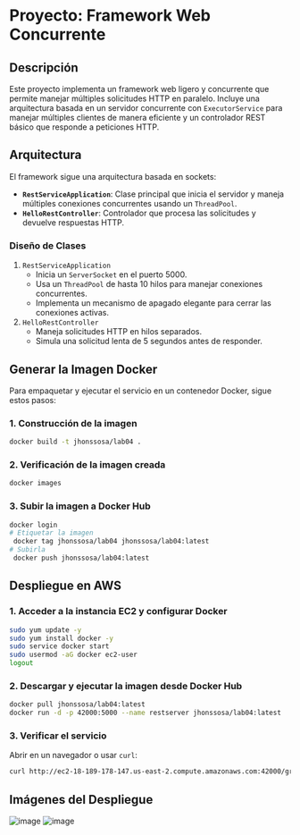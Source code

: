 # Proyecto: Framework Web Concurrente

## Descripción
Este proyecto implementa un framework web ligero y concurrente que permite manejar múltiples solicitudes HTTP en paralelo. Incluye una arquitectura basada en un servidor concurrente con `ExecutorService` para manejar múltiples clientes de manera eficiente y un controlador REST básico que responde a peticiones HTTP.

## Arquitectura
El framework sigue una arquitectura basada en sockets:
- **`RestServiceApplication`**: Clase principal que inicia el servidor y maneja múltiples conexiones concurrentes usando un `ThreadPool`.
- **`HelloRestController`**: Controlador que procesa las solicitudes y devuelve respuestas HTTP.

### Diseño de Clases
1. `RestServiceApplication`
    - Inicia un `ServerSocket` en el puerto 5000.
    - Usa un `ThreadPool` de hasta 10 hilos para manejar conexiones concurrentes.
    - Implementa un mecanismo de apagado elegante para cerrar las conexiones activas.
2. `HelloRestController`
    - Maneja solicitudes HTTP en hilos separados.
    - Simula una solicitud lenta de 5 segundos antes de responder.

## Generar la Imagen Docker
Para empaquetar y ejecutar el servicio en un contenedor Docker, sigue estos pasos:

### 1. Construcción de la imagen
```sh
docker build -t jhonssosa/lab04 .
```

### 2. Verificación de la imagen creada
```sh
docker images
```

### 3. Subir la imagen a Docker Hub
```sh
docker login
# Etiquetar la imagen
 docker tag jhonssosa/lab04 jhonssosa/lab04:latest
# Subirla
 docker push jhonssosa/lab04:latest
```

## Despliegue en AWS
### 1. Acceder a la instancia EC2 y configurar Docker
```sh
sudo yum update -y
sudo yum install docker -y
sudo service docker start
sudo usermod -aG docker ec2-user
logout
```
### 2. Descargar y ejecutar la imagen desde Docker Hub
```sh
docker pull jhonssosa/lab04:latest
docker run -d -p 42000:5000 --name restserver jhonssosa/lab04:latest
```

### 3. Verificar el servicio
Abrir en un navegador o usar `curl`:
```sh
curl http://ec2-18-189-178-147.us-east-2.compute.amazonaws.com:42000/greeting
```

## Imágenes del Despliegue
![image](https://github.com/user-attachments/assets/6b24b00b-115b-4960-aa6b-213cdb6992f7)
![image](https://github.com/user-attachments/assets/240802aa-2b25-4890-8e95-be269e6be4e6)


